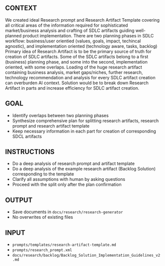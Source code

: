 ## CONTEXT
We created ideal Research prompt and Research Artifact Template covering all critical areas of the information required for sophisticated market/business analysis and crafting of SDLC artifacts guiding well-planned product implementation.
There are two planning phases in SDLC workflow: business/user orientied (values, goals, impact, techincal agnostic), and implementation oriented (technology aware, tasks, backlog)
Primary idea of Research Artifact is to be the primary source of truth for creation of SDLC artifacts. Some of the SDLC artifacts belong to a first (business) planning phase, and some into the second, implementation oriented, with some overlaps. Loading of the huge research artifact containing business analysis, market gaps/niches, further research, technology recommendation and analysis for every SDLC artifact creation can overburden AI context. Solution would be to break down Research Artifact in parts and increase efficiency for SDLC artifact creation.

## GOAL
- Identify overlaps between two planning phases
- Synthesize comprehensive plan for splitting research artifacts, research prompt and research artifact template
- Keep necessary information in each part for creation of corresponding SDCL artifacts

## INSTRUCTIONS
- Do a deep analysis of research prompt and artifact template
- Do a deep analysis of the example research artifact (Backlog Solution) corresponding to the template
- Clarify all assumptions with human by asking questions
- Proceed with the split only after the plan confirmation

## OUTPUT
- Save documents in `docs/research/research-generator`
- No overwrites of existing files

## INPUT
- `prompts/templates/research-artifact-template.md`
- `prompts/research_prompt.xml`
- `docs/research/backlog/Backlog_Solution_Implementation_Guidelines_v2.md`

